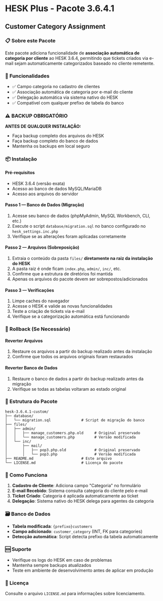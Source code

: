 # HESK Plus - Pacote 3.6.4.1

## Customer Category Assignment

### 📋 Sobre este Pacote

Este pacote adiciona funcionalidade de **associação automática de categoria por cliente** ao HESK 3.6.4, permitindo que tickets criados via e-mail sejam automaticamente categorizados baseado no cliente remetente.

### 🚀 Funcionalidades

- ✅ Campo categoria no cadastro de clientes
- ✅ Associação automática de categoria por e-mail do cliente
- ✅ Delegação automática via sistema nativo do HESK
- ✅ Compatível com qualquer prefixo de tabela do banco

### ⚠️ BACKUP OBRIGATÓRIO

**ANTES DE QUALQUER INSTALAÇÃO:**
- Faça backup completo dos arquivos do HESK
- Faça backup completo do banco de dados
- Mantenha os backups em local seguro

### 📦 Instalação

#### Pré-requisitos
- HESK 3.6.4 (versão exata)
- Acesso ao banco de dados MySQL/MariaDB
- Acesso aos arquivos do servidor

#### Passo 1 — Banco de Dados (Migração)
1. Acesse seu banco de dados (phpMyAdmin, MySQL Workbench, CLI, etc.)
2. Execute o script `database/migration.sql` no banco configurado no `hesk_settings.inc.php`
3. Verifique se as alterações foram aplicadas corretamente

#### Passo 2 — Arquivos (Sobreposição)
1. Extraia o conteúdo da pasta `files/` **diretamente na raiz da instalação do HESK**
2. A pasta raiz é onde ficam `index.php`, `admin/`, `inc/`, etc.
3. Confirme que a estrutura de diretórios foi mantida
4. Apenas os arquivos do pacote devem ser sobrepostos/adicionados

#### Passo 3 — Verificações
1. Limpe caches do navegador
2. Acesse o HESK e valide as novas funcionalidades
3. Teste a criação de tickets via e-mail
4. Verifique se a categorização automática está funcionando

### 🔄 Rollback (Se Necessário)

#### Reverter Arquivos
1. Restaure os arquivos a partir do backup realizado antes da instalação
2. Confirme que todos os arquivos originais foram restaurados

#### Reverter Banco de Dados
1. Restaure o banco de dados a partir do backup realizado antes da migração
2. Verifique se todas as tabelas voltaram ao estado original

### 📁 Estrutura do Pacote

```
hesk-3.6.4.1-custom/
├── database/
│   └── migration.sql              # Script de migração do banco
├── files/
│   ├── admin/
│   │   ├── manage_customers.php.old     # Original preservado
│   │   └── manage_customers.php         # Versão modificada
│   └── inc/
│       ├── mail/
│       │   ├── pop3.php.old             # Original preservado
│       │   └── pop3.php                 # Versão modificada
├── README.md                      # Este arquivo
└── LICENSE.md                     # Licença do pacote
```

### 🔧 Como Funciona

1. **Cadastro de Cliente**: Adiciona campo "Categoria" no formulário
2. **E-mail Recebido**: Sistema consulta categoria do cliente pelo e-mail
3. **Ticket Criado**: Categoria é aplicada automaticamente ao ticket
4. **Delegação**: Sistema nativo do HESK delega para agentes da categoria

### 🗃️ Banco de Dados

- **Tabela modificada**: `{prefixo}customers`
- **Campo adicionado**: `customer_category` (INT, FK para categories)
- **Detecção automática**: Script detecta prefixo da tabela automaticamente

### 🆘 Suporte

- Verifique os logs do HESK em caso de problemas
- Mantenha sempre backups atualizados
- Teste em ambiente de desenvolvimento antes de aplicar em produção

### 📄 Licença

Consulte o arquivo `LICENSE.md` para informações sobre licenciamento.